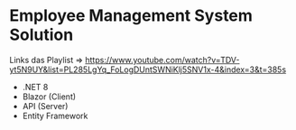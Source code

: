 # Employee Management System Solution

Links das Playlist => https://www.youtube.com/watch?v=TDV-yt5N9UY&list=PL285LgYq_FoLogDUntSWNiKlj5SNV1x-4&index=3&t=385s

- .NET 8
- Blazor (Client)
- API (Server)
- Entity Framework
